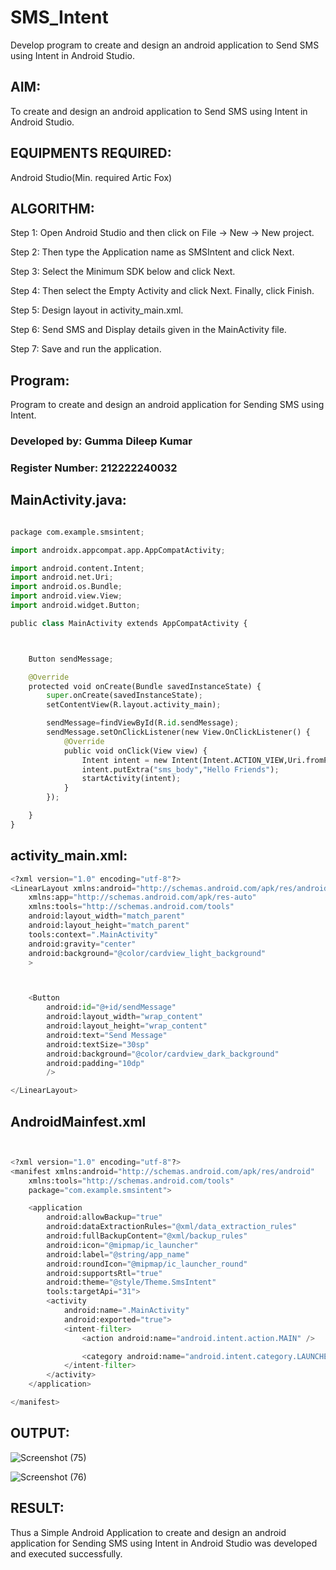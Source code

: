 # SMS_Intent

Develop program to create and design an android application to Send SMS using Intent in Android Studio.

## AIM:
To create and design an android application to Send SMS using Intent in Android Studio.

## EQUIPMENTS REQUIRED:

Android Studio(Min. required Artic Fox)


## ALGORITHM:
Step 1: Open Android Studio and then click on File -> New -> New project.

Step 2: Then type the Application name as SMSIntent and click Next.

Step 3: Select the Minimum SDK below and click Next.

Step 4: Then select the Empty Activity and click Next. Finally, click Finish.

Step 5: Design layout in activity_main.xml.

Step 6: Send SMS and Display details given in the MainActivity file.

Step 7: Save and run the application.


## Program:
Program to create and design an android application for Sending  SMS using Intent.
### Developed by: Gumma Dileep Kumar
### Register Number: 212222240032  


## MainActivity.java:
```python

package com.example.smsintent;

import androidx.appcompat.app.AppCompatActivity;

import android.content.Intent;
import android.net.Uri;
import android.os.Bundle;
import android.view.View;
import android.widget.Button;

public class MainActivity extends AppCompatActivity {



    Button sendMessage;

    @Override
    protected void onCreate(Bundle savedInstanceState) {
        super.onCreate(savedInstanceState);
        setContentView(R.layout.activity_main);

        sendMessage=findViewById(R.id.sendMessage);
        sendMessage.setOnClickListener(new View.OnClickListener() {
            @Override
            public void onClick(View view) {
                Intent intent = new Intent(Intent.ACTION_VIEW,Uri.fromParts("sms","6300397710",null));
                intent.putExtra("sms_body","Hello Friends");
                startActivity(intent);
            }
        });

    }
}
```





## activity_main.xml:
```python
<?xml version="1.0" encoding="utf-8"?>
<LinearLayout xmlns:android="http://schemas.android.com/apk/res/android"
    xmlns:app="http://schemas.android.com/apk/res-auto"
    xmlns:tools="http://schemas.android.com/tools"
    android:layout_width="match_parent"
    android:layout_height="match_parent"
    tools:context=".MainActivity"
    android:gravity="center"
    android:background="@color/cardview_light_background"
    >



    <Button
        android:id="@+id/sendMessage"
        android:layout_width="wrap_content"
        android:layout_height="wrap_content"
        android:text="Send Message"
        android:textSize="30sp"
        android:background="@color/cardview_dark_background"
        android:padding="10dp"
        />

</LinearLayout>


```

## AndroidMainfest.xml


```python


<?xml version="1.0" encoding="utf-8"?>
<manifest xmlns:android="http://schemas.android.com/apk/res/android"
    xmlns:tools="http://schemas.android.com/tools"
    package="com.example.smsintent">

    <application
        android:allowBackup="true"
        android:dataExtractionRules="@xml/data_extraction_rules"
        android:fullBackupContent="@xml/backup_rules"
        android:icon="@mipmap/ic_launcher"
        android:label="@string/app_name"
        android:roundIcon="@mipmap/ic_launcher_round"
        android:supportsRtl="true"
        android:theme="@style/Theme.SmsIntent"
        tools:targetApi="31">
        <activity
            android:name=".MainActivity"
            android:exported="true">
            <intent-filter>
                <action android:name="android.intent.action.MAIN" />

                <category android:name="android.intent.category.LAUNCHER" />
            </intent-filter>
        </activity>
    </application>

</manifest>
```

## OUTPUT:
![Screenshot (75)](https://github.com/gummadileepkumar/SMS_Intent/assets/118707761/c5fa0b24-9af4-4ae8-b0f1-e57b70b85497)



![Screenshot (76)](https://github.com/gummadileepkumar/SMS_Intent/assets/118707761/25e0a1f9-18c9-4c9a-af02-8f8a3db6c9fd)


## RESULT:
Thus a Simple Android Application to create and design an android application for Sending SMS using Intent in Android Studio was developed and executed successfully.

